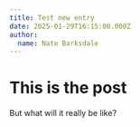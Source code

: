 ```yaml
---
title: Test new entry
date: 2025-01-29T16:15:00.000Z
author:
  name: Nate Barksdale
---
```

# This is the post

But what will it really be like?